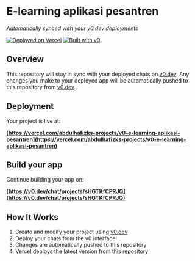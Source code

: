# E-learning aplikasi pesantren

*Automatically synced with your [v0.dev](https://v0.dev) deployments*

[![Deployed on Vercel](https://img.shields.io/badge/Deployed%20on-Vercel-black?style=for-the-badge&logo=vercel)](https://vercel.com/abdulhafizks-projects/v0-e-learning-aplikasi-pesantren)
[![Built with v0](https://img.shields.io/badge/Built%20with-v0.dev-black?style=for-the-badge)](https://v0.dev/chat/projects/sHGTKfCPRJQ)

## Overview

This repository will stay in sync with your deployed chats on [v0.dev](https://v0.dev).
Any changes you make to your deployed app will be automatically pushed to this repository from [v0.dev](https://v0.dev).

## Deployment

Your project is live at:

**[https://vercel.com/abdulhafizks-projects/v0-e-learning-aplikasi-pesantren](https://vercel.com/abdulhafizks-projects/v0-e-learning-aplikasi-pesantren)**

## Build your app

Continue building your app on:

**[https://v0.dev/chat/projects/sHGTKfCPRJQ](https://v0.dev/chat/projects/sHGTKfCPRJQ)**

## How It Works

1. Create and modify your project using [v0.dev](https://v0.dev)
2. Deploy your chats from the v0 interface
3. Changes are automatically pushed to this repository
4. Vercel deploys the latest version from this repository